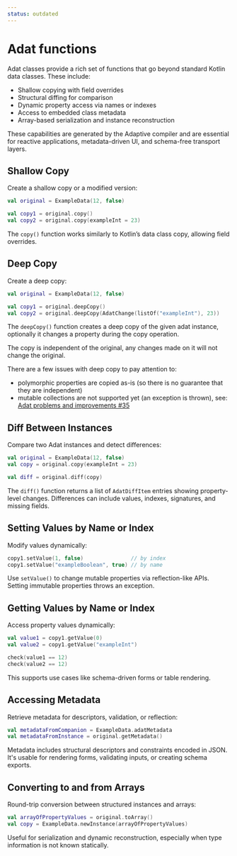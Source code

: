 ```yaml
---
status: outdated
---
```


# Adat functions

Adat classes provide a rich set of functions that go beyond standard Kotlin data classes. These include:

- Shallow copying with field overrides
- Structural diffing for comparison
- Dynamic property access via names or indexes
- Access to embedded class metadata
- Array-based serialization and instance reconstruction

These capabilities are generated by the Adaptive compiler and are essential for reactive applications,
metadata-driven UI, and schema-free transport layers.

## Shallow Copy

Create a shallow copy or a modified version:

```kotlin
val original = ExampleData(12, false)

val copy1 = original.copy()
val copy2 = original.copy(exampleInt = 23)
```

The `copy()` function works similarly to Kotlin’s data class copy, allowing field overrides.

## Deep Copy

Create a deep copy:

```kotlin
val original = ExampleData(12, false)

val copy1 = original.deepCopy()
val copy2 = original.deepCopy(AdatChange(listOf("exampleInt"), 23))
```

The `deepCopy()` function creates a deep copy of the given adat instance, optionally it changes a property
during the copy operation.

The copy is independent of the original, any changes made on it will not change the original.

There are a few issues with deep copy to pay attention to:

* polymorphic properties are copied as-is (so there is no guarantee that they are independent)
* mutable collections are not supported yet (an exception is thrown), see: [Adat problems and improvements #35](https://github.com/spxbhuhb/adaptive/issues/35)

## Diff Between Instances

Compare two Adat instances and detect differences:

```kotlin
val original = ExampleData(12, false)
val copy = original.copy(exampleInt = 23)

val diff = original.diff(copy)
```

The `diff()` function returns a list of `AdatDiffItem` entries showing property-level changes.
Differences can include values, indexes, signatures, and missing fields.

## Setting Values by Name or Index

Modify values dynamically:

```kotlin
copy1.setValue(1, false)               // by index
copy1.setValue("exampleBoolean", true) // by name
```

Use `setValue()` to change mutable properties via reflection-like APIs. Setting immutable properties throws an exception.

## Getting Values by Name or Index

Access property values dynamically:

```kotlin
val value1 = copy1.getValue(0)
val value2 = copy1.getValue("exampleInt")

check(value1 == 12)
check(value2 == 12)
```

This supports use cases like schema-driven forms or table rendering.

## Accessing Metadata

Retrieve metadata for descriptors, validation, or reflection:

```kotlin
val metadataFromCompanion = ExampleData.adatMetadata
val metadataFromInstance = original.getMetadata()
```

Metadata includes structural descriptors and constraints encoded in JSON. It's usable for rendering forms, validating inputs, or creating schema exports.

## Converting to and from Arrays

Round-trip conversion between structured instances and arrays:

```kotlin
val arrayOfPropertyValues = original.toArray()
val copy = ExampleData.newInstance(arrayOfPropertyValues)
```

Useful for serialization and dynamic reconstruction, especially when type information is not known statically.